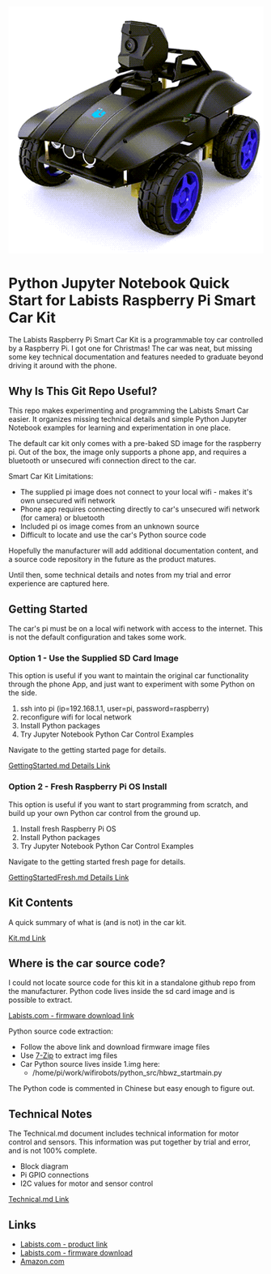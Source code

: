 ![](./assets/car_pic.png)

# Python Jupyter Notebook Quick Start for Labists Raspberry Pi Smart Car Kit

The Labists Raspberry Pi Smart Car Kit is a programmable toy car controlled by a Raspberry Pi. I got one for Christmas! The car was neat, but missing some key technical documentation and features needed to graduate beyond driving it around with the phone.


## Why Is This Git Repo Useful?

This repo makes experimenting and programming the Labists Smart Car easier. It organizes missing technical details and simple Python Jupyter Notebook examples for learning and experimentation in one place.

The default car kit only comes with a pre-baked SD image for the raspberry pi. Out of the box, the image only supports a phone app, and requires a bluetooth or unsecured wifi connection direct to the car.

Smart Car Kit Limitations:

- The supplied pi image does not connect to your local wifi - makes it's own unsecured wifi network
- Phone app requires connecting directly to car's unsecured wifi network (for camera) or bluetooth
- Included pi os image comes from an unknown source
- Difficult to locate and use the car's Python source code

Hopefully the manufacturer will add additional documentation content, and a source code repository in the future as the product matures.

Until then, some technical details and notes from my trial and error experience are captured here.

## Getting Started

The car's pi must be on a local wifi network with access to the internet. This is not the default configuration and takes some work.

### Option 1 - Use the Supplied SD Card Image

This option is useful if you want to maintain the original car functionality through the phone App, and just want to experiment with some Python on the side.

1. ssh into pi (ip=192.168.1.1, user=pi, password=raspberry)
2. reconfigure wifi for local network
3. Install Python packages
4. Try Jupyter Notebook Python Car Control Examples

Navigate to the getting started page for details.

[GettingStarted.md Details Link](./GettingStarted.md)

### Option 2 - Fresh Raspberry Pi OS Install

This option is useful if you want to start programming from scratch, and build up your own Python car control from the ground up.

1. Install fresh Raspberry Pi OS
2. Install Python packages
3. Try Jupyter Notebook Python Car Control Examples

Navigate to the getting started fresh page for details.

[GettingStartedFresh.md Details Link](./GettingStartedFresh.md)

## Kit Contents

A quick summary of what is (and is not) in the car kit.

[Kit.md Link](./Kit.md)

## Where is the car source code?

I could not locate source code for this kit in a standalone github repo from the manufacturer. Python code lives inside the sd card image and is possible to extract.

[Labists.com - firmware download link](https://labists.com/blogs/download/raspberry-pi-robot-car)

Python source code extraction:

- Follow the above link and download firmware image files
- Use [7-Zip](https://www.7-zip.org/) to extract img files
- Car Python source lives inside 1.img here:
  - /home/pi/work/wifirobots/python_src/hbwz_startmain.py

The Python code is commented in Chinese but easy enough to figure out.

## Technical Notes

The Technical.md document includes technical information for motor control and sensors. This information was put together by trial and error, and is not 100% complete.

- Block diagram
- Pi GPIO connections
- I2C values for motor and sensor control

[Technical.md Link](./Technical.md)


## Links

- [Labists.com - product link](https://labists.com/products/raspberry-pi-smart-car-kit)
- [Labists.com - firmware download](https://labists.com/blogs/download/raspberry-pi-robot-car)
- [Amazon.com](https://www.amazon.com/dp/B09MJZYVFT/)
